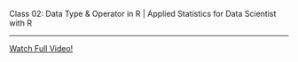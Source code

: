 Class 02: Data Type & Operator in R | Applied Statistics for Data Scientist with R <br>

---
[Watch Full Video!](https://youtu.be/RWchtiQBIzI)


